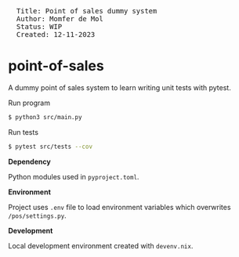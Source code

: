 
<pre>
  Title: Point of sales dummy system
  Author: Momfer de Mol
  Status: WIP
  Created: 12-11-2023
</pre>

# point-of-sales

A dummy point of sales system to learn writing unit tests with pytest.

Run program
```sh
$ python3 src/main.py
```

Run tests
```sh
$ pytest src/tests --cov
```

**Dependency**

Python modules used in `pyproject.toml`.

**Environment**

Project uses `.env` file to load environment variables which overwrites `/pos/settings.py`.

**Development**

Local development environment created with `devenv.nix`.